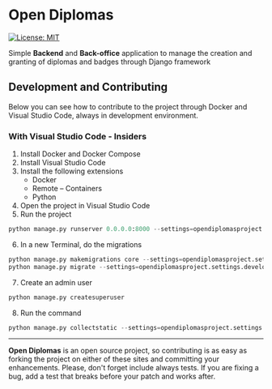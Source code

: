 # Open Diplomas
[![License: MIT](https://img.shields.io/badge/License-MIT-yellow.svg)](https://opensource.org/licenses/MIT)

Simple **Backend** and **Back-office** application to manage the creation and granting of diplomas and badges through Django framework

## Development and Contributing

Below you can see how to contribute to the project through Docker and Visual Studio Code, always in development environment.

### With Visual Studio Code - Insiders
1.  Install Docker and Docker Compose
2.  Install Visual Studio Code
3.  Install the following extensions
    - Docker
    - Remote – Containers
    - Python
4.  Open the project in Visual Studio Code
5.  Run the project
```python
python manage.py runserver 0.0.0.0:8000 --settings=opendiplomasproject.settings.development
```
6.  In a new Terminal, do the migrations
```python
python manage.py makemigrations core --settings=opendiplomasproject.settings.development
python manage.py migrate --settings=opendiplomasproject.settings.development
```
7.  Create an admin user
```python
python manage.py createsuperuser
```
8.  Run the command
```python
python manage.py collectstatic --settings=opendiplomasproject.settings.development
```
---
**Open Diplomas**  is an open source project, so contributing is as easy as forking the project on either of these sites and committing your enhancements. Please, don't forget include always tests. If you are fixing a bug, add a test that breaks before your patch and works after.